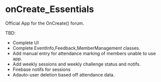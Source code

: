 # onCreate_Essentials
Official App for the OnCreate() forum.

TBD:
- Complete UI
- Complete EventInfo,Feedback,MemberManagement classes.
- Add manual entry for attendance marking of members unable to use app.
- Add weekly sessions and weekly challenge status and notifs.
- Firebase notifs for sessions
- Adauto-user deletion based off attendance data.
